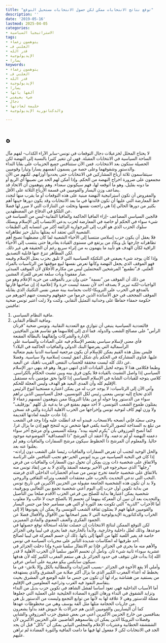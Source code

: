```yaml
---
title: "توقع نتائج الانتخابات ممكن لكن حصول الانتخابات مستحيل التوقع"
description: ''
date: '2019-05-16'
lastmod: 2025-04-05
categories:
- الاستراتيجيا السياسية
tags:
- يتوهمون زعماء
- العلني فـ
- قدر الله
- الإيديولوجية
- يسارا
keywords:
- يتوهمون زعماء
- العلني فـ
- قدر الله
- الإيديولوجية
- يسارا
- ألفها يائها
- شيء يعيفني
- دجال
- حليمة لعادتها
- والدكتاتورية الإيديولوجية

---
```

# **ه**

لا يحتاج المحلل لخزعبلات دجال التوقعات في تونس-سابر الآراء الكذاب- لفهم مآل الساحة السياسية في الانتخابات المقبلة. فهي لن تتغير كثيرا بالنسبة إلى النهضة لكن الحصيلة ستكون بعد الانتخابات. فمن الآن ستتنافس جميع الحزيبات على بقايا النداء والدستور وشقوقهما وعلى حصة من يسمون أنفسهم يسارا وتيارا وقوميين.  
سيتقاسمون ثلاثة أرباع المشاركين في الانتخابات حتى يحددوا أوزانهم. لكنهم من الآن مجمعون على ضرورة اخراج النهضة من الحكم. وإذا أمكن لهم الحد من نصيبها أي الربع أو ما دونه بقليل، وهو ما أتوقعه لها، فهم سيكونون سعداء. وهم يتوهمون أن الاتحاد قد يضاعف وزن اليسار والقوميين في قسمة الأرباع الثلاثة على الأقل.  
والمفروض أن تكون استراتيجية النهضة مبنية على هذه التوقعات أو ما يقرب منها لتحدد خط المعارضة التي عليها أن تكون قائدتها في ما بعد الانتخابات وقد يكون دورها حينها أهم بكثير من دورها الحالي إذا هي راجعت نفسها وتخلت عن التنازلات التي لا مبرر لها فضلا عن التلكؤ في الدفاع عن المضطهدين.  
فالجبن السياسي المضاعف -إزاء المافيا الحاكمة والمافيا النقابية-ليس من السياسة في شيء سواء في الحكم أو خاصة في المعارضة لحزب يدعي الانتساب إلى الإسلام ويسلك سلوك الحزب الذي هو أقرب إلى البرجوازية الزائفة أكثر من انتسابه إلى الطبقات الشعبية التي تعتقد أنه يمثلها بدليل حيز تظاهراته.  
فلا يعقل أن يكون حزب إسلامي منتسبا إلى الأحياء الشعبية لما كان مضطهدا تصبح أهم تظاهراته خارجها بل ويكاد من يرتفع في مستوى القيادة يغادرها حتى ينتسب إلى الأحياء الراقية لكأن الهدف هو تأييد ما يتهمون به من إثراء سريع رغم أن الحقيقة هي غير ذلك. لكن المظاهر تنزع عنها قابلية التصديق.  
وإذا كان يوجد شيء يعيفني في التكتكة السياسية التي لا تليق بحزب يمثل الإسلام وقيمه فهو الموقف الذي يجعل النهضة وكأنها تعرض نفسها لبيع موقفها من الرئاسيات بالمزاد العلني. فـ”تطميع” المرشحين المحتملين ليس من مكارم الأخلاق لأن الموقف المبدئي صار مفقودا وبات سلعة تعرض للمزاد المشين.  
من ذلك أن الموقف من “نسمة” حتى وإن برر بالموقف من حرية الإعلام وهو من الواجبات-لكنه تبرير لا يصدقه أحد لأن نسمة ليست حرة ولا إعلامية إذ إن صاحبها قارنها بالمدفع في الحرب على الترويكا-كانت بحماسة بينة ضمن نفس التكتيك الذي يقابله الموقف المجحف في حق الأساتذة الذين حرموا من حقوقهم وحبست عنهم أجورهم من حكومة حمقاء حفاظا على وحدانية التمثيل النقابي. وكنت ولا زلت أعتبر تونس ضحية مافيتين:   
1. مافية النظام السياسي.  
2. ومافية النظام النقابي.   
فالتعددية السياسية ينبغي أن تتوازى مع التعددية النقابية. وتونس ضحية “قرنان الرأس” على مصالح الشعب والدولة. فما أدى إلى إفلاسهما هو تقاسم هذين المافيتين الإدارة والشركات وإثقالهما بالبطالة المقنعة.  
فأي معنى لإسلام سياسي يقتصر الإسلام فيه على العبادات والسياسة على الرأسمالية التي يفرضها البنك الدولي والمافيات الحاكمة في البلاد؟   
فليس بمثل هذه القيم يمكن للإسلام أن يكون مرجعية لسياسة الدنيا بقيم متعالية عليها. فتاوى المشاركة في الحكم بأي شكل اتفق ليست إسلامية ولا سياسية. وفضلا عن ذلك كله ليست محققة للحساب النفعي القريب ناهيك عن البعيد.  
وطبعا فكلامي هذا لا يتوجه لجيل القيادات الذي انتهى دورها. وهو قد ينهي دور الإسلام السياسي إذا واصل التشبث بالقيادة فلا يكون فرق بينه وبين تشبث الحكام بالكراسي. كلامي يتوجه للقيادات الشابة في الإسلام السياسي إذا كانوا بحق مؤمنين بأنه مستقبل الإقليم كله وأن المدى البعيد هو الهدف وليس العجلة للحكم.  
وآتي الآن إلى الرئاسيات: لا يوجد حزب له من يمكن اعتباره مستجيبا لنوع الرئيس الذي تحتاج إليه تونس بمعنى رئيس لكل التونسيين. فجل السياسيين الذين نراهم سواء من الدستور وما حوله أو من بقايا الترويكا ممن يتوهمون أنفسهم زعماء لا يمثلون طموح الشعب التونسي. لا أحد منهم بمقنع في ما يدعيه بل كلهم “بوزقليف” ولا وزن لهم كاف لتوحيد تونس وإخراجها من الحرب الاهلية الباردة والتي قد تسخن إذا عادت حليمة لعادتها القديمة.  
وحتى سعيّد فإني أنصحه بالانسحاب. فيبدو أنه قد انطلت عليه وإذا وجد في الشعب من تبلغ به السذاجة لتصور الرئاسة يكفي فيها شخص نزيه لتنجح فهو إذن ما يزال غرا. كما أنصح المرزوقي بأن “يكرم لحيته بيده”. ومثله السبسي وأي مرشح آخر سواء دعمته النهضة أو لم تدعمه. ولا أعتقد أن المرشح “ذا المصداقية” الموضوعية موجود حاليا. والمعلوم أن المرشح ذا الحظوظ سيكون مرشح السفارات والمافيات وهم لم يعلنوا عنه بعد.  
والحل الوحيد لتجنب أن تفرض السفارات والمافيات رئيسا على الشعب دون إرادته-إذا كان في النخبة السياسية من يريد لتونس الخير-هو تجنب التنافس على الرئاسة والاتفاق على شخصية ذات وزن يمكن أن تحول دون السفارات والمافيات من فرض “رجلها” الذي سيخرجوه في الأخير بوصفه المنقذ والذي لا بد من إنقاذ تونس منه بالاتفاق على شخصية جامعة تخرج تونس من صدام الحضارات الداخلي الذي فرضته النخب التي تدعي التحديث بالحرب على معتقدات الشعب وتراثه الثقافي والروحي.  
ولا بد أن تكون هذه الشخصية الجامعة مقبولة من الحزبين الأكبرين في تاريخ تونس من بداية تكوين أول حزب إلى اليوم أعني شخصية تجمع بين الثعالبي وبورقيبة، شخصية يمكن اعتبارها بداية للصلح بين فرعي الحزب الأقدم صلحا بين التأصيل والتحديث بعد أن تبين أن المعركة بينهما لن تحسم إلا بالصلح حيث لا غالب ولا مغلوب.  
أما الأحزاب “الذرية” التي تكونت بعد الثورة أو التي هي مسامير جحا من جنس اليسار والقوميين قبلها فهم لا يمثلون ثقافة الشعب التونسي ولا يمكن أن يقودوها إلا إلى الخراب والدكتاتورية الإيديولوجية التي لا يميز اصحابها بين الأقوال والأفعال فضلا عن الجمود الفكري والعنف المعنوي والمادي المميزين.  
لكن التوقع الممكن لنتائج الانتخابات إن حصلت تقابله استحالة توقع حصولها في موعدها. وذلك لعلل داخلية وخارجية. ولأبدأ بالخارجية. فما يجري في ليبيا وفي الجزائر خاصة قد يغير اللعبة كلها من ألفها إلى يائها. ذلك أن حسم المعركة في ليبيا لصالح أحد طرفيها له انعكاسات شديدة التأثير على مجريات السياسة في تونس.  
والأهم منه ما يجري في الجزائر. فإذا تم الانتقال سلميا شيء وإذا دخلت الجزائر في عشرية سوداء ثانية شيء ثان. ونأمل أن تحسم الأمور سلميا لأن الحرب الأهلية لا قدر الله إذا بدأت فلن تتوقف في حدود الجزائر بل هي ستعم المغرب الكبير كله لأن هدفها سيكون سايكس بيكو مغربية على أساس عرقي.  
وأملي ألا يقع الأخوة في الجزائر -بسبب المزايدات والمطالبة بالكل وإلا بلاش- في ما يخطط له أعداء المغرب الكبير الذي ما يزال أكثر صلابة من المشرق والذي يستهدفه من يستفيد من هشاشة يراد لها أن تكون من جنس ما عليه الوضع في المشرق بحيث يتقاسم النفوذ فيه الغرب وذراعيه المعلومين في الإقليم.  
أما الأسباب الداخلية فهي تعود أساسا لفشل الشاهد في تكوين حزب بديل من النداء وتزايد الشقوق في النداء ورهان الثورة المضادة الخليجية على العملية التي جعلوها ممثلة للدستور وهي لا علاقة لها به لأنها من توابع التجمع وليست من الدستور بل هي من جاريات الحجامة مثلها مثل الفة يوسف وهي من محظوظات عهدها.  
كما أن اليساريين والقوميين الذين هم جنرالات بلا جيوش فقد بدأوا يشعرون بمنافسين من خارج الحزبين الأكبرين أعني من بعض شقوق حزب المرزوقي والشابي وفضلات الترويكا الذين يمكن ان يقاسموهم الغاضبين على الحزبين الأكبرين لأن الشقشقة الخطابية وعنتريات الإعلام والمجلس النيابي يمكن أن “تاكل” قبل أن يجد الجد في الانتخابات لكن لا مفعول لها فيها ما دامت المافية والثورة المضادة لم تراهن عليهم.

###
